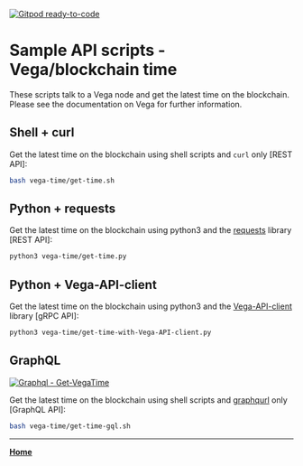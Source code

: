 [![Gitpod ready-to-code](https://img.shields.io/badge/Gitpod-ready--to--code-blue?logo=gitpod)](https://gitpod.io/#https://github.com/vegaprotocol/sample-api-scripts)

# Sample API scripts - Vega/blockchain time

These scripts talk to a Vega node and get the latest time on the blockchain. 
Please see the documentation on Vega for further information.

## Shell + curl

Get the latest time on the blockchain using shell scripts and `curl` only [REST API]:

```bash
bash vega-time/get-time.sh
```

## Python + requests

Get the latest time on the blockchain using python3 and the [requests](https://pypi.org/project/requests/) library [REST API]:

```bash
python3 vega-time/get-time.py
```

## Python + Vega-API-client

Get the latest time on the blockchain using python3 and the [Vega-API-client](https://pypi.org/project/Vega-API-client/) library [gRPC API]:

```bash
python3 vega-time/get-time-with-Vega-API-client.py
```

## GraphQL
[![Graphql - Get-VegaTime](https://img.shields.io/badge/Graphql-Get--VegaTime-2ea44f?logo=GraphQL)](https://graphqlbin.com/v2/JzNMUQ)

Get the latest time on the blockchain using shell scripts and [graphqurl](https://github.com/hasura/graphqurl) only [GraphQL API]:

```bash
bash vega-time/get-time-gql.sh
```



---

**[Home](../README.md)**
 
